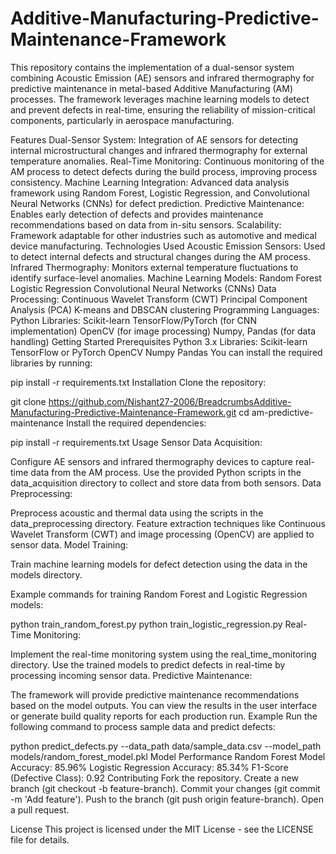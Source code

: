 # Additive-Manufacturing-Predictive-Maintenance-Framework
This repository contains the implementation of a dual-sensor system combining Acoustic Emission (AE) sensors and infrared thermography for predictive maintenance in metal-based Additive Manufacturing (AM) processes. The framework leverages machine learning models to detect and prevent defects in real-time, ensuring the reliability of mission-critical components, particularly in aerospace manufacturing.

Features
Dual-Sensor System: Integration of AE sensors for detecting internal microstructural changes and infrared thermography for external temperature anomalies.
Real-Time Monitoring: Continuous monitoring of the AM process to detect defects during the build process, improving process consistency.
Machine Learning Integration: Advanced data analysis framework using Random Forest, Logistic Regression, and Convolutional Neural Networks (CNNs) for defect prediction.
Predictive Maintenance: Enables early detection of defects and provides maintenance recommendations based on data from in-situ sensors.
Scalability: Framework adaptable for other industries such as automotive and medical device manufacturing.
Technologies Used
Acoustic Emission Sensors: Used to detect internal defects and structural changes during the AM process.
Infrared Thermography: Monitors external temperature fluctuations to identify surface-level anomalies.
Machine Learning Models:
Random Forest
Logistic Regression
Convolutional Neural Networks (CNNs)
Data Processing:
Continuous Wavelet Transform (CWT)
Principal Component Analysis (PCA)
K-means and DBSCAN clustering
Programming Languages:
Python
Libraries:
Scikit-learn
TensorFlow/PyTorch (for CNN implementation)
OpenCV (for image processing)
Numpy, Pandas (for data handling)
Getting Started
Prerequisites
Python 3.x
Libraries:
Scikit-learn
TensorFlow or PyTorch
OpenCV
Numpy
Pandas
You can install the required libraries by running:

pip install -r requirements.txt
Installation
Clone the repository:

git clone https://github.com/Nishant27-2006/BreadcrumbsAdditive-Manufacturing-Predictive-Maintenance-Framework.git
cd am-predictive-maintenance
Install the required dependencies:

pip install -r requirements.txt
Usage
Sensor Data Acquisition:

Configure AE sensors and infrared thermography devices to capture real-time data from the AM process.
Use the provided Python scripts in the data_acquisition directory to collect and store data from both sensors.
Data Preprocessing:

Preprocess acoustic and thermal data using the scripts in the data_preprocessing directory.
Feature extraction techniques like Continuous Wavelet Transform (CWT) and image processing (OpenCV) are applied to sensor data.
Model Training:

Train machine learning models for defect detection using the data in the models directory.

Example commands for training Random Forest and Logistic Regression models:

python train_random_forest.py
python train_logistic_regression.py
Real-Time Monitoring:

Implement the real-time monitoring system using the real_time_monitoring directory.
Use the trained models to predict defects in real-time by processing incoming sensor data.
Predictive Maintenance:

The framework will provide predictive maintenance recommendations based on the model outputs.
You can view the results in the user interface or generate build quality reports for each production run.
Example
Run the following command to process sample data and predict defects:

python predict_defects.py --data_path data/sample_data.csv --model_path models/random_forest_model.pkl
Model Performance
Random Forest Model Accuracy: 85.96%
Logistic Regression Accuracy: 85.34%
F1-Score (Defective Class): 0.92
Contributing
Fork the repository.
Create a new branch (git checkout -b feature-branch).
Commit your changes (git commit -m 'Add feature').
Push to the branch (git push origin feature-branch).
Open a pull request.

License
This project is licensed under the MIT License - see the LICENSE file for details.

